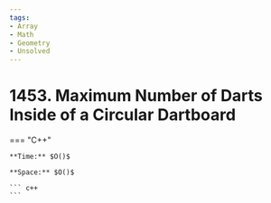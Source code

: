 ```yaml
---
tags:
- Array
- Math
- Geometry
- Unsolved
---
```



# 1453. Maximum Number of Darts Inside of a Circular Dartboard

=== "C++"

    **Time:** $O()$

    **Space:** $O()$

    ``` c++
    ```